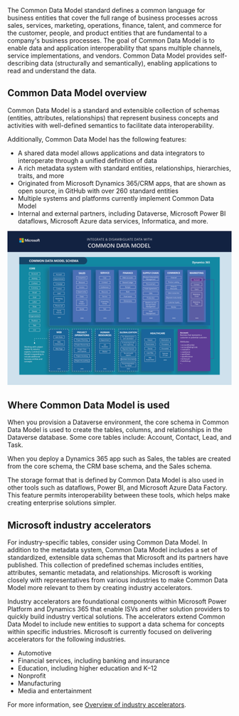 The Common Data Model standard defines a common language for business entities that cover the full range of business processes across sales, services, marketing, operations, finance, talent, and commerce for the customer, people, and product entities that are fundamental to a company's business processes. The goal of Common Data Model is to enable data and application interoperability that spans multiple channels, service implementations, and vendors. Common Data Model provides self-describing data (structurally and semantically), enabling applications to read and understand the data.

## Common Data Model overview

Common Data Model is a standard and extensible collection of schemas (entities, attributes, relationships) that represent business concepts and activities with well-defined semantics to facilitate data interoperability.

Additionally, Common Data Model has the following features:

- A shared data model allows applications and data integrators to interoperate through a unified definition of data
- A rich metadata system with standard entities, relationships, hierarchies, traits, and more
- Originated from Microsoft Dynamics 365/CRM apps, that are shown as open source, in GitHub with over 260 standard entities
- Multiple systems and platforms currently implement Common Data Model
- Internal and external partners, including Dataverse, Microsoft Power BI dataflows, Microsoft Azure data services, Informatica, and more.

[![Diagram of the Common Data Model schema.](../media/2-common-data-model.png)](../media/2-common-data-model.png#lightbox)

## Where Common Data Model is used

When you provision a Dataverse environment, the core schema in Common Data Model is used to create the tables, columns, and relationships in the Dataverse database. Some core tables include: Account, Contact, Lead, and Task.

When you deploy a Dynamics 365 app such as Sales, the tables are created from the core schema, the CRM base schema, and the Sales schema.

The storage format that is defined by Common Data Model is also used in other tools such as dataflows, Power BI, and Microsoft Azure Data Factory. This feature permits interoperability between these tools, which helps make creating enterprise solutions simpler.

## Microsoft industry accelerators

For industry-specific tables, consider using Common Data Model. In addition to the metadata system, Common Data Model includes a set of standardized, extensible data schemas that Microsoft and its partners have published. This collection of predefined schemas includes entities, attributes, semantic metadata, and relationships. Microsoft is working closely with representatives from various industries to make Common Data Model more relevant to them by creating industry accelerators.

Industry accelerators are foundational components within Microsoft Power Platform and Dynamics 365 that enable ISVs and other solution providers to quickly build industry vertical solutions. The accelerators extend Common Data Model to include new entities to support a data schema for concepts within specific industries. Microsoft is currently focused on delivering accelerators for the following industries.

- Automotive
- Financial services, including banking and insurance
- Education, including higher education and K–12
- Nonprofit
- Manufacturing
- Media and entertainment

For more information, see [Overview of industry accelerators](/dynamics365/industry/accelerators/overview/?azure-portal=true).

